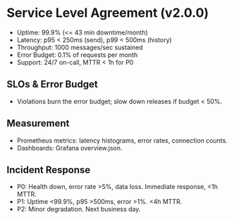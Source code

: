 # Service Level Agreement (v2.0.0)

- Uptime: 99.9% (<= 43 min downtime/month)
- Latency: p95 < 250ms (send), p99 < 500ms (history)
- Throughput: 1000 messages/sec sustained
- Error Budget: 0.1% of requests per month
- Support: 24/7 on-call, MTTR < 1h for P0

## SLOs & Error Budget
- Violations burn the error budget; slow down releases if budget < 50%.

## Measurement
- Prometheus metrics: latency histograms, error rates, connection counts.
- Dashboards: Grafana overview.json.

## Incident Response
- P0: Health down, error rate >5%, data loss. Immediate response, <1h MTTR.
- P1: Uptime <99.9%, p95 >500ms, error >1%. <4h MTTR.
- P2: Minor degradation. Next business day.
